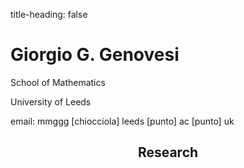 title-heading: false
<html lang="en">
<head>
<meta charset="utf-8"/>
</head>
<body>
  <h1>
    Giorgio G. Genovesi
  </h1>
<section>
<p>School of Mathematics</p>
<p>University of Leeds</p>
<p> email: mmggg [chiocciola] leeds [punto] ac [punto] uk </p>
  <article>
    <header>
      <hgroup>
        <h2>
          Research
        </h2>
      </hgroup>
    </header>
        
  </article>
</section>
  
</body>
</html>
